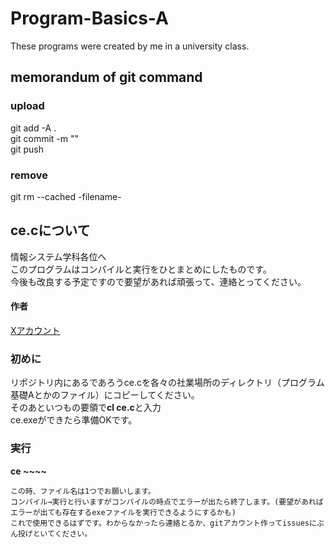 # Program-Basics-A
These programs were created by me in a university class.

## memorandum of git command

### upload
 git add -A .  
 git commit -m ""  
 git push
 
### remove  
git rm --cached -filename-  

## ce.cについて
情報システム学科各位へ  
このプログラムはコンパイルと実行をひとまとめにしたものです。  
今後も改良する予定ですので要望があれば頑張って、連絡とってください。
#### 作者
[Xアカウント](https://twitter.com/R6244275215408)

### 初めに
リポジトリ内にあるであろうce.cを各々の社業場所のディレクトリ（プログラム基礎Aとかのファイル）にコピーしてください。  
そのあといつもの要領で**cl ce.c**と入力  
ce.exeができたら準備OKです。

### 実行
**ce ~~~~**  
~~~~の部分にファイル名を入力してください。(test.cであればtest)  
この時、ファイル名は1つでお願いします。  
コンパイル→実行と行いますがコンパイルの時点でエラーが出たら終了します。(要望があればエラーが出ても存在するexeファイルを実行できるようにするかも)  
これで使用できるはずです。わからなかったら連絡とるか、gitアカウント作ってissuesにぶん投げといてください。
